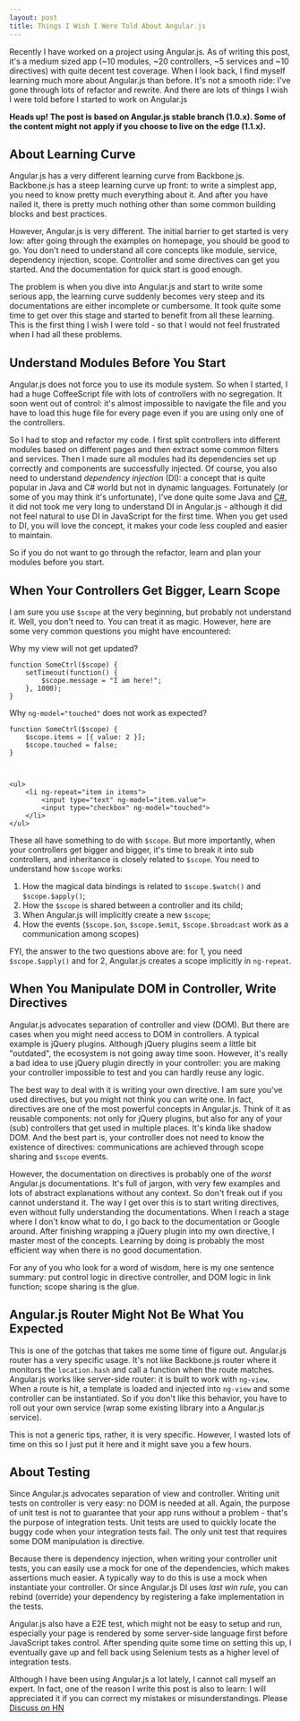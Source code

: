 ```yaml
---
layout: post
title: Things I Wish I Were Told About Angular.js
---
```


Recently I have worked on a project using Angular.js. As of writing this post, it's a medium sized app (~10 modules, ~20 controllers, ~5 services and ~10 directives) with quite decent test coverage. When I look back, I find myself learning much more about Angular.js than before. It's not a smooth ride: I've gone through lots of refactor and rewrite. And there are lots of things I wish I were told before I started to work on Angular.js

**Heads up! The post is based on Angular.js stable branch (1.0.x). Some of the content might not apply if you choose to live on the edge (1.1.x).**

## About Learning Curve

Angular.js has a very different learning curve from Backbone.js. Backbone.js has a steep learning curve up front: to write a simplest app, you need to know pretty much everything about it. And after you have nailed it, there is pretty much nothing other than some common building blocks and best practices.

However, Angular.js is very different. The initial barrier to get started is very low: after going through the examples on homepage, you should be good to go. You don't need to understand all core concepts like module, service, dependency injection, scope. Controller and some directives can get you started. And the documentation for quick start is good enough.

The problem is when you dive into Angular.js and start to write some serious app, the learning curve suddenly becomes very steep and its documentations are either incomplete or cumbersome. It took quite some time to get over this stage and started to benefit from all these learning. This is the first thing I wish I were told - so that I would not feel frustrated when I had all these problems.

## Understand Modules Before You Start

Angular.js does not force you to use its module system. So when I started, I had a huge CoffeeScript file with lots of controllers with no segregation. It soon went out of control: it's almost impossible to navigate the file and you have to load this huge file for every page even if you are using only one of the controllers.

So I had to stop and refactor my code. I first split controllers into different modules based on different pages and then extract some common filters and services. Then I made sure all modules had its dependencies set up correctly and components are successfully injected. Of course, you also need to understand *dependency injection* (DI): a concept that is quite popular in Java and C# world but not in dynamic languages. Fortunately (or some of you may think it's unfortunate), I've done quite some Java and [C#](http://ruoyusun.com/2013/03/10/6-months-with-c-sharp.html), it did not took me very long to understand DI in Angular.js - although it did not feel natural to use DI in JavaScript for the first time. When you get used to DI, you will love the concept, it makes your code less coupled and easier to maintain.

So if you do not want to go through the refactor, learn and plan your modules before you start.

## When Your Controllers Get Bigger, Learn Scope

I am sure you use `$scope` at the very beginning, but probably not understand it. Well, you don't need to. You can treat it as magic. However, here are some very common questions you might have encountered:

Why my view will not get updated?

	function SomeCtrl($scope) {
		setTimeout(function() {
			$scope.message = "I am here!";
		}, 1000);
	}



Why `ng-model="touched"` does not work as expected?

	function SomeCtrl($scope) {
		$scope.items = [{ value: 2 }];
		$scope.touched = false;
	}



	<ul>
		<li ng-repeat="item in items">
			<input type="text" ng-model="item.value">
			<input type="checkbox" ng-model="touched">
		</li>	
	</ul>



These all have something to do with `$scope`. But more importantly, when your controllers get bigger and bigger, it's time to break it into sub controllers, and inheritance is closely related to `$scope`. You need to understand how `$scope` works:

1. How the magical data bindings is related to `$scope.$watch()` and `$scope.$apply()`;
2. How the `$scope` is shared between a controller and its child;
3. When Angular.js will implicitly create a new `$scope`;
4. How the events (`$scope.$on`, `$scope.$emit`, `$scope.$broadcast` work as a communication among scopes)

FYI, the answer to the two questions above are: for 1, you need `$scope.$apply()` and for 2, Angular.js creates a scope implicitly in `ng-repeat`.

## When You Manipulate DOM in Controller, Write Directives

Angular.js advocates separation of controller and view (DOM). But there are cases when you might need access to DOM in controllers. A typical example is jQuery plugins. Although jQuery plugins seem a little bit "outdated", the ecosystem is not going away time soon. However, it's really a bad idea to use jQuery plugin directly in your controller: you are making your controller impossible to test and you can hardly reuse any logic.

The best way to deal with it is writing your own directive. I am sure you've used directives, but you might not think you can write one. In fact, directives are one of the most powerful concepts in Angular.js. Think of it as reusable components: not only for jQuery plugins, but also for any of your (sub) controllers that get used in multiple places. It's kinda like shadow DOM. And the best part is, your controller does not need to know the existence of directives: communications are achieved through scope sharing and `$scope` events.

However, the documentation on directives is probably one of the *worst* Angular.js documentations. It's full of jargon, with very few examples and lots of abstract explanations without any context. So don't freak out if you cannot understand it. The way I get over this is to start writing directives, even without fully understanding the documentations. When I reach a stage where I don't know what to do, I go back to the documentation or Google around. After finishing wrapping a jQuery plugin into my own directive, I master most of the concepts. Learning by doing is probably the most efficient way when there is no good documentation.

For any of you who look for a word of wisdom, here is my one sentence summary: put control logic in directive controller, and DOM logic in link function; scope sharing is the glue.

## Angular.js Router Might Not Be What You Expected

This is one of the gotchas that takes me some time of figure out. Angular.js router has a very specific usage. It's not like Backbone.js router where it monitors the `location.hash` and call a function when the route matches. Angular.js works like server-side router: it is built to work with `ng-view`. When a route is hit, a template is loaded and injected into `ng-view` and some controller can be instantiated. So if you don't like this behavior, you have to roll out your own service (wrap some existing library into a Angular.js service).

This is not a generic tips, rather, it is very specific. However, I wasted lots of time on this so I just put it here and it might save you a few hours.

## About Testing

Since Angular.js advocates separation of view and controller. Writing unit tests on controller is very easy: no DOM is needed at all. Again, the purpose of unit test is not to guarantee that your app runs without a problem - that's the purpose of integration tests. Unit tests are used to quickly locate the buggy code when your integration tests fail. The only unit test that requires some DOM manipulation is directive.

Because there is dependency injection, when writing your controller unit tests, you can easily use a mock for one of the dependencies, which makes assertions much easier. A typically way to do this is use a mock when instantiate your controller. Or since Angular.js DI uses *last win rule*, you can rebind (override) your dependency by registering a fake implementation in the tests.

Angular.js also have a E2E test, which might not be easy to setup and run, especially your page is rendered by some server-side language first before JavaScript takes control. After spending quite some time on setting this up, I eventually gave up and fell back using Selenium tests as a higher level of integration tests.

Although I have been using Angular.js a lot lately, I cannot call myself an expert. In fact, one of the reason I write this post is also to learn: I will appreciated it if you can correct my mistakes or misunderstandings. Please [Discuss on HN](https://news.ycombinator.com/item?id=5770733)